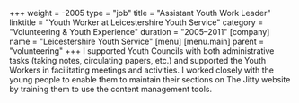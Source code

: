 +++
weight = -2005
type = "job"
title = "Assistant Youth Work Leader"
linktitle = "Youth Worker at Leicestershire Youth Service"
category = "Volunteering & Youth Experience"
duration = "2005–2011"
[company]
  name = "Leicestershire Youth Service"
[menu]
  [menu.main]
    parent = "volunteering"
+++
I supported Youth Councils with both administrative tasks (taking notes, circulating papers, etc.) and supported the Youth Workers in facilitating meetings and activities. I worked closely with the young people to enable them to maintain their sections on The Jitty website by training them to use the content management tools.

